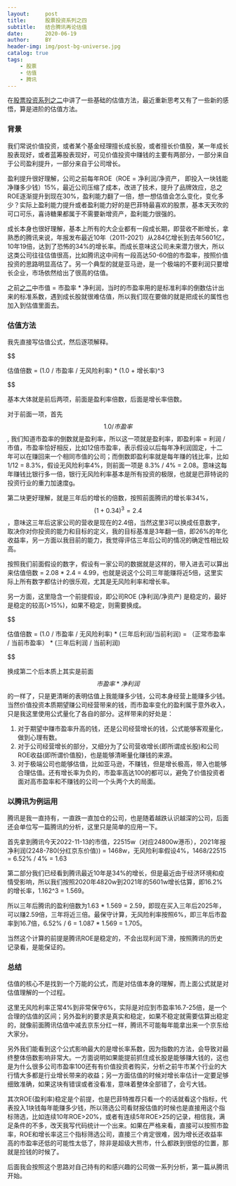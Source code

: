 ```yaml
---
layout:     post
title:      股票投资系列之四
subtitle:   结合腾讯再论估值
date:       2020-06-19
author:     BY
header-img: img/post-bg-universe.jpg
catalog: true
tags:
    - 股票
    - 估值
    - 腾讯
---
```


在[股票投资系列之二](http://yougth.top/2021/08/14/%E8%82%A1%E7%A5%A8%E6%8A%95%E8%B5%84%E5%9F%BA%E7%A1%80%E4%B9%8B%E4%BA%8C/)中讲了一些基础的估值方法，最近重新思考又有了一些新的感悟，算是进阶的估值方法。

### 背景

我们常说价值投资，或者某个基金经理擅长成长股，或者擅长价值股，某一年成长股表现好，或者蓝筹股表现好，可见价值投资中赚钱的主要有两部分，一部分来自于公司盈利提升，一部分来自于公司增长。

盈利提升很好理解，公司之前每年ROE（ROE = 净利润/净资产， 即投入一块钱能净赚多少钱）15%，最近公司压缩了成本，改进了技术，提升了品牌效应，总之ROE逐渐提升到现在30%，盈利能力翻了一倍，想一想估值会怎么变化，变化多少？实际上盈利能力提升或者盈利能力好的是巴菲特最喜欢的股票，基本天天吹的可口可乐，喜诗糖果都属于不需要新增资产，盈利能力很强的。

成长本身也很好理解，基本上所有的大企业都有一段成长期，即营收不断增长，拿熟悉的腾讯来说，年报发布最近10年（2011-2021）从284亿增长到去年5601亿，10年19倍，达到了恐怖的34%的增长率。而成长意味这公司未来潜力很大，所以这类公司往往估值很高，比如腾讯这中间有一段高达50-60倍的市盈率，按照价值投资的思路明显高估了。另一个典型的就是亚马逊，是一个极端的不要利润只要增长企业，市场依然给出了很高的估值。

之前[之二](http://yougth.top/2021/08/14/%E8%82%A1%E7%A5%A8%E6%8A%95%E8%B5%84%E5%9F%BA%E7%A1%80%E4%B9%8B%E4%BA%8C/)中市值 = 市盈率 * 净利润，当时的市盈率用的是标准利率的倒数估计出来的标准系数，遇到成长股就很难估值，所以我们现在要做的就是把成长的属性也加入到估值里面去。

### 估值方法

我先直接写估值公式，然后逐项解释。

$$

估值倍数 = (1.0 / 市盈率 / 无风险利率) * (1.0 + 增长率)^3

$$

基本大体就是前后两项，前面是盈利率倍数，后面是增长率倍数。

对于前面一项，首先 $$ 1.0 / 市盈率 $$ , 我们知道市盈率的倒数就是盈利率，所以这一项就是盈利率，即盈利率 = 利润 / 市值，市盈率恰好相反，比如12倍市盈率，表示假设以后每年净利润固定，十二年可以在赚回来一个相同市值的公司；而倒数即盈利率就是每年赚的钱比率，比如 1/12 = 8.3%，假设无风险利率4%，则前面一项是 8.3% / 4% = 2.08。意味这每年赚钱比银行多一倍，银行无风险利率基本是所有投资的极限，也就是巴菲特说的投资行业的重力加速度g。

第二块更好理解，就是三年后的增长的倍数，按照前面腾讯的增长率34%，$$ (1 + 0.34)^3  = 2.4 $$，意味这三年后这家公司的营收是现在的2.4倍，当然这里3可以换成任意数字，取决你对你投资的能力和目标的定义，我的目标基准是3年翻一倍，即26%的年化收益率，另一方面以我目前的能力，我觉得评估三年后公司的情况的确定性相比较高。

按照我们前面假设的数字，假设有一家公司的数据就是这样的，带入进去可以算出来估值倍数 = 2.08 * 2.4 = 4.99，也就是说这个公司三年能赚将近5倍，这里实际上所有数字都估计的很乐观，尤其是无风险利率和增长率。

另一方面，这里隐含一个前提假设，即公司ROE (净利润/净资产) 是稳定的，最好是稳定的较高(>15%)，如果不稳定，则需要换成。

$$

估值倍数 = (1.0 / 市盈率 / 无风险利率) * (三年后利润/当前利润) = （正常市盈率 / 当前市盈率） *  (三年后利润 / 当前利润)

$$

换成第二个后本质上其实是前面$$ 市盈率 * 净利润 $$ 的一样了，只是更清晰的表明估值上我能赚多少钱，公司本身经营上能赚多少钱。当然价值投资本质期望赚公司经营带来的钱，而市盈率变化的盈利属于意外收入，只是我这里使用公式量化了各自的部分。这样带来的好处是：


> 
 1. 对于期望中赚市盈率升高的钱，还是公司经营增长的钱，公式能够客观量化，做到心理有数。
 2. 对于公司经营增长的部分，又细分为了公司营收增长(即所谓成长股)和公司ROE收益(即所谓价值股)，也是能够清晰量化赚钱的来源。
 3. 对于极端公司也能够估值，比如亚马逊，不赚钱，但是增长极高，带入也能够合理估值。还有增长率为负的，市盈率高达100的都可以，避免了价值投资者面对高市盈率和不赚钱的公司一个头两个大的局面。


### 以腾讯为例运用

腾讯是我一直持有，一直跌一直加仓的公司，也是随着越跌认识越深的公司，后面还会单位写一篇腾讯的分析，这里只是简单的应用一下。

首先拿到腾讯今天2022-11-13的市值，22515w（对应24800w港币），2021年报净利润(2248-780(分红京东价值)) = 1468w，无风险利率假设4%，1468/22515 = 6.52% / 4% = 1.63

第二部分我们已经看到腾讯最近10年是34%的增长，但是最近由于经济环境和疫情受影响，所以我们按照2020年4820w到2021年的5601w增长估算，即16.2%的增长率，1.162^3 = 1.569。

所以三年后腾讯的盈利倍数为1.63 * 1.569 = 2.59，即现在买入三年后2025年，可以赚2.59倍，三年将近三倍。最保守计算，无风险利率按照6%，即三年后市盈率到16.7倍，6.52% / 6 = 1.087 * 1.569 = 1.705。

当然这个计算的前提是腾讯ROE是稳定的，不会出现利润下滑，按照腾讯的历史记录看，是能保证的。

### 总结

估值的核心不是找到一个万能的公式，而是对估值本身的理解，而上面公式就是对估值理解的一个过程。

这里无风险利率正常4%到非常保守6%，实际是对应到市盈率16.7-25倍，是一个合理的估值的区间；另外盈利的要求是真实和稳定，如果不稳定就需要估算出稳定的，就像前面腾讯估值中减去京东分红一样，腾讯不可能每年能拿出来一个京东给大家分。

另外我们能看到这个公式影响最大的是增长率系数，因为指数的方法，会导致对最终整体倍数影响非常大。一方面说明如果能提前抓住成长股是能够赚大钱的，这也是为什么很多公司市盈率100还有有价值投资者购买，分析之前牛市某个行业的大行情大多都是行业增长带来的收益；另一方面估值的时候对增长率估计一定要足够细致准确，如果这块有错误或者没看准，意味着整体全部错了，会亏大钱。

其次ROE(盈利率)稳定是个前提，也是巴菲特推荐只看一个的话就看这个指标，代表投入1块钱每年能赚多少钱，所以筛选公司看财报估值的时候也是直接用这个指标筛选，比如连续10年ROE>20%，或者有连续5年ROE>25的记录，相信我，满足条件的不多，改天我写代码统计一个出来。如果在严格来看，直接可以按照市盈率，ROE和增长率这三个指标筛选公司，直接三个肯定很难，因为增长还收益率高的市盈率还低的可能性太低了，除非是超级大熊市，什么都跌到很低的位置，那就是捡钱的时候了。

后面我会按照这个思路对自己持有的和感兴趣的公司做一系列分析，第一篇从腾讯开始。
